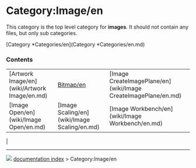 # Category:Image/en
This category is the top level category for **images**. It should not contain any files, but only sub categories.

[Category   *Categories/en](Category   *Categories/en.md)

### Contents

|     |     |     |
| --- | --- | --- |
| [Artwork Image/en](wiki/Artwork Image/en.md) | [Bitmap/en](wiki/Bitmap/en.md) | [Image CreateImagePlane/en](wiki/Image CreateImagePlane/en.md) |
| [Image Open/en](wiki/Image Open/en.md) | [Image Scaling/en](wiki/Image Scaling/en.md) | [Image Workbench/en](wiki/Image Workbench/en.md) |
|



---
![](images/Right_arrow.png) [documentation index](../README.md) > Category:Image/en
